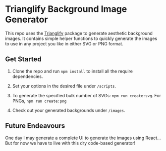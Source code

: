 # Trianglify Background Image Generator

This repo uses the [Trianglify](https://github.com/qrohlf/trianglify) package to generate aesthetic background images. It contains simple helper functions to quickly generate the images to use in any project you like in either SVG or PNG format.

## Get Started

1. Clone the repo and run `npm install` to install all the require dependencies.

2. Set your options in the desired file under `/scripts`.

3. To generate the specified bulk number of SVGs: `npm run create:svg`. For PNGs, `npm run create:png`

4. Check out your generated backgrounds under `/images`.

## Future Endeavours

One day I may generate a complete UI to generate the images using React... But for now we have to live with this dry code-based generator!
